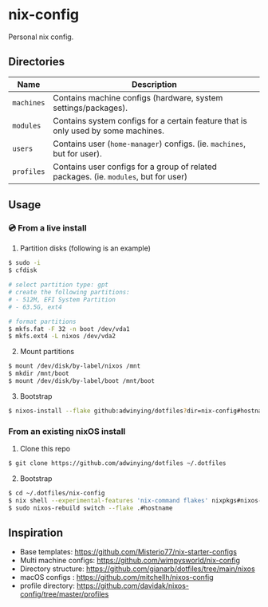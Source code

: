 # nix-config

Personal nix config.

## Directories

| Name            | Description                                                                          |
| --------------- | ------------------------------------------------------------------------------------ |
| `machines`      | Contains machine configs (hardware, system settings/packages).                       |
| `modules`       | Contains system configs for a certain feature that is only used by some machines.    |
| `users`         | Contains user (`home-manager`) configs. (ie. `machines`, but for user).              |
| `profiles`      | Contains user configs for a group of related packages. (ie. `modules`, but for user) |

## Usage

### 💿 From a live install

1. Partition disks (following is an example)

```bash
$ sudo -i
$ cfdisk

# select partition type: gpt
# create the following partitions:
# - 512M, EFI System Partition
# - 63.5G, ext4

# format partitions
$ mkfs.fat -F 32 -n boot /dev/vda1
$ mkfs.ext4 -L nixos /dev/vda2
```

2. Mount partitions

```bash
$ mount /dev/disk/by-label/nixos /mnt
$ mkdir /mnt/boot
$ mount /dev/disk/by-label/boot /mnt/boot
```

3. Bootstrap

```bash
$ nixos-install --flake github:adwinying/dotfiles?dir=nix-config#hostname
```

### From an existing nixOS install

1. Clone this repo

```bash
$ git clone https://github.com/adwinying/dotfiles ~/.dotfiles
```

2. Bootstrap

```bash
$ cd ~/.dotfiles/nix-config
$ nix shell --experimental-features 'nix-command flakes' nixpkgs#nixos-rebuild
$ sudo nixos-rebuild switch --flake .#hostname
```

## Inspiration

- Base templates: https://github.com/Misterio77/nix-starter-configs
- Multi machine configs: https://github.com/wimpysworld/nix-config
- Directory structure: https://github.com/gianarb/dotfiles/tree/main/nixos
- macOS configs : https://github.com/mitchellh/nixos-config
- profile directory: https://github.com/davidak/nixos-config/tree/master/profiles
